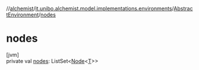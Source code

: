 //[alchemist](../../../index.md)/[it.unibo.alchemist.model.implementations.environments](../index.md)/[AbstractEnvironment](index.md)/[nodes](nodes.md)

# nodes

[jvm]\
private val [nodes](nodes.md): ListSet<[Node](../../it.unibo.alchemist.model.interfaces/-node/index.md)<[T](../../it.unibo.alchemist.model.implementations.movestrategies.target/-follow-target/index.md)>>
